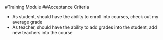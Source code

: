 #Training Module
##Acceptance Criteria
- As student, should have the ability to enroll into courses, check out my average grade
- As teacher, should have the ability to add grades into the student, add new teachers into the course
